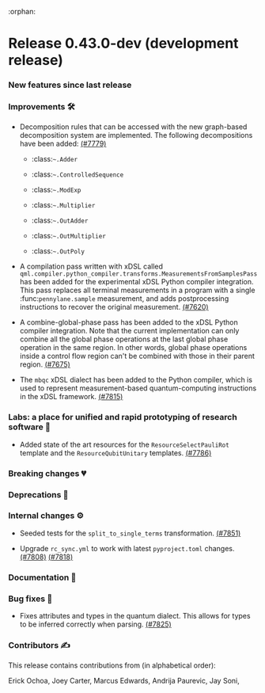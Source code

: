 :orphan:

# Release 0.43.0-dev (development release)

<h3>New features since last release</h3>

<h3>Improvements 🛠</h3>

* Decomposition rules that can be accessed with the new graph-based decomposition system are
  implemented. The following decompositions have been added:
    [(#7779)](https://github.com/PennyLaneAI/pennylane/pull/7779)

    * :class:`~.Adder`
    
    * :class:`~.ControlledSequence`
  
    * :class:`~.ModExp`

    * :class:`~.Multiplier`

    * :class:`~.OutAdder`

    * :class:`~.OutMultiplier`

    * :class:`~.OutPoly`

* A compilation pass written with xDSL called `qml.compiler.python_compiler.transforms.MeasurementsFromSamplesPass`
  has been added for the experimental xDSL Python compiler integration. This pass replaces all
  terminal measurements in a program with a single :func:`pennylane.sample` measurement, and adds
  postprocessing instructions to recover the original measurement.
  [(#7620)](https://github.com/PennyLaneAI/pennylane/pull/7620)

* A combine-global-phase pass has been added to the xDSL Python compiler integration.
  Note that the current implementation can only combine all the global phase operations at
  the last global phase operation in the same region. In other words, global phase operations inside a control flow region can't be combined with those in their parent 
  region.
  [(#7675)](https://github.com/PennyLaneAI/pennylane/pull/7675)

* The `mbqc` xDSL dialect has been added to the Python compiler, which is used to represent
  measurement-based quantum-computing instructions in the xDSL framework.
  [(#7815)](https://github.com/PennyLaneAI/pennylane/pull/7815)


<h3>Labs: a place for unified and rapid prototyping of research software 🧪</h3>

* Added state of the art resources for the `ResourceSelectPauliRot` template and the
  `ResourceQubitUnitary` templates.
  [(#7786)](https://github.com/PennyLaneAI/pennylane/pull/7786)

<h3>Breaking changes 💔</h3>

<h3>Deprecations 👋</h3>

<h3>Internal changes ⚙️</h3>

* Seeded tests for the `split_to_single_terms` transformation.
  [(#7851)](https://github.com/PennyLaneAI/pennylane/pull/7851)

* Upgrade `rc_sync.yml` to work with latest `pyproject.toml` changes.
  [(#7808)](https://github.com/PennyLaneAI/pennylane/pull/7808)
  [(#7818)](https://github.com/PennyLaneAI/pennylane/pull/7818)

<h3>Documentation 📝</h3>

<h3>Bug fixes 🐛</h3>

* Fixes attributes and types in the quantum dialect.
  This allows for types to be inferred correctly when parsing.
  [(#7825)](https://github.com/PennyLaneAI/pennylane/pull/7825)

<h3>Contributors ✍️</h3>

This release contains contributions from (in alphabetical order):

Erick Ochoa,
Joey Carter,
Marcus Edwards,
Andrija Paurevic,
Jay Soni,
